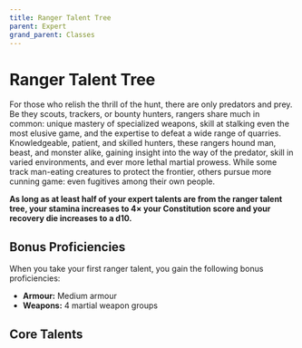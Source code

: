 ```yaml
---
title: Ranger Talent Tree
parent: Expert
grand_parent: Classes
---
```


# Ranger Talent Tree
For those who relish the thrill of the hunt, there are only predators and prey. Be they scouts, trackers, or bounty hunters, rangers share much in common: unique mastery of specialized weapons, skill at stalking even the most elusive game, and the expertise to defeat a wide range of quarries. Knowledgeable, patient, and skilled hunters, these rangers hound man, beast, and monster alike, gaining insight into the way of the predator, skill in varied environments, and ever more lethal martial prowess. While some track man-eating creatures to protect the frontier, others pursue more cunning game: even fugitives among their own people.

**As long as at least half of your expert talents are from the ranger talent tree, your stamina increases to 4× your Constitution score and your recovery die increases to a d10.**

## Bonus Proficiencies
When you take your first ranger talent, you gain the following bonus proficiencies:
* **Armour:** Medium armour
* **Weapons:** 4 martial weapon groups

## Core Talents

